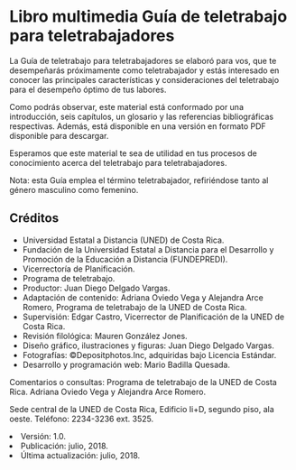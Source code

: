 # Libro multimedia Guía de teletrabajo para teletrabajadores
La Guía de teletrabajo para teletrabajadores se elaboró para vos, que te desempeñarás próximamente como teletrabajador y estás interesado en conocer las principales características y consideraciones del teletrabajo para el desempeño óptimo de tus labores.

Como podrás observar, este material está conformado por una introducción, seis capítulos, un glosario y las referencias bibliográficas respectivas. Además, está disponible en una versión en formato PDF disponible para descargar.

Esperamos que este material te sea de utilidad en tus procesos de conocimiento acerca del teletrabajo para teletrabajadores.

Nota: esta Guía emplea el término teletrabajador, refiriéndose tanto al género masculino como femenino.

## Créditos
* Universidad Estatal a Distancia (UNED) de Costa Rica.
* Fundación de la Universidad Estatal a Distancia para el Desarrollo y Promoción de la Educación a Distancia (FUNDEPREDI).
* Vicerrectoría de Planificación.
* Programa de teletrabajo.
* Productor: Juan Diego Delgado Vargas.
* Adaptación de contenido: Adriana Oviedo Vega y Alejandra Arce Romero, Programa de teletrabajo de la UNED de Costa Rica.
* Supervisión: Edgar Castro, Vicerrector de Planificación de la UNED de Costa Rica.
* Revisión filológica: Mauren González Jones.
* Diseño gráfico, ilustraciones y figuras: Juan Diego Delgado Vargas.
* Fotografías: ©Depositphotos.Inc, adquiridas bajo Licencia Estándar.
* Desarrollo y programación web: Mario Badilla Quesada.

Comentarios o consultas:
Programa de teletrabajo de la UNED de Costa Rica.
Adriana Oviedo Vega y Alejandra Arce Romero.

Sede central de la UNED de Costa Rica, Edificio Ii+D, segundo piso, ala oeste.
Teléfono: 2234-3236 ext. 3525.

<li>Versión: 1.0.</li>
<li>Publicación: julio, 2018.</li>
<li>Última actualización: julio, 2018.</li>
